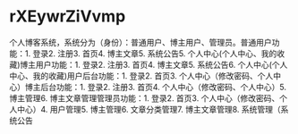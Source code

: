 # rXEywrZiVvmp
个人博客系统，系统分为（身份）：普通用户、博主用户、管理员。普通用户功能：1. 登录2. 注册3. 首页4. 博主文章5. 系统公告5. 个人中心(个人中心、我的收藏)博主用户功能：1. 登录2. 注册3. 首页4. 博主文章5. 系统公告6. 个人中心(个人中心、我的收藏)用户后台功能：1. 登录2. 首页3. 个人中心（修改密码、个人中心）博主后台功能：1. 登录2. 注册3. 首页4. 个人中心（修改密码、个人中心）5. 博主管理6. 博主文章管理管理员功能：1. 登录2. 首页3. 个人中心（修改密码、个人中心）4. 用户管理5. 博主管理6. 文章分类管理7. 博主文章管理8. 系统管理（系统公告
